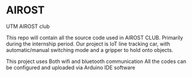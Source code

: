 # AIROST
UTM AIROST club

This repo will contain all the source code used in AIROST CLUB. Primarily during the internship period.
Our project is IoT line tracking car, with automatic/manual switching mode and a gripper to hold onto objects.

This project uses Both wifi and bluetooth communication
All the codes can be configured and uploaded via Arduino IDE software

